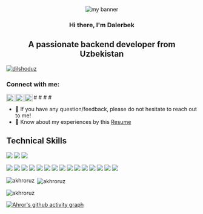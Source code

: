 <p align="center">
  <img src="https://www.google.com/url?sa=i&url=https%3A%2F%2Fwww.udemy.com%2Fcourse%2Fpython-masterclass-course%2F&psig=AOvVaw2oj_fPc6o31_dyv7FIgYX7&ust=1725711756596000&source=images&cd=vfe&opi=89978449&ved=0CBQQjRxqFwoTCPjGhLSnrogDFQAAAAAdAAAAABAE" alt="my banner">
</p>

<h3 align="center">
Hi there, I'm Dalerbek
</h3>

<h2 align="center">
A passionate backend developer from Uzbekistan
</h2> 


<p align="left"> <a href="https://github.com/devabsaitov"><img src="https://github-profile-trophy.vercel.app/?username=Daler2528" alt="dilshoduz" /></a> </p>

### Connect with me:

#<a href="https://www.linkedin.com/feed/"><img align="left" src="https://raw.githubusercontent.com/yushi1007/yushi1007/main/images/linkedin.svg" alt="Yu Shi | LinkedIn" width="21px"/></a>
#<a href="https://t.me/Nasimov_2528"><img align="left" src="https://upload.wikimedia.org/wikipedia/commons/8/83/Telegram_2019_Logo.svg" alt="Yu Shi | Instagram" width="21px"/></a>
#<a href="https://leetcode.com/kodernet/"><img align="left" src="https://raw.githubusercontent.com/rahuldkjain/github-profile-readme-generator/master/src/images/icons/Social/leet-code.svg" alt="Yu Shi | Medium" width="21px"/></a>
#</br>

- 💬 If you have any question/feedback, please do not hesitate to reach out to me!
- 🔶 Know about my experiences by this [Resume](https://github.com/akhroruz/akhroruz/blob/main/AhrorTurginboyev.pdf)


## Technical Skills

![](https://img.shields.io/badge/Python-information?color=3670A0&style=flat&logo=python&logoColor=ffdd54)
![](https://img.shields.io/badge/PostgreSQL-informational?style=flat&logo=PostgreSQL&color=336791)
![](https://img.shields.io/badge/SQLite-informational?style=flat&logo=SQLite&color=003B57)
</br>



![](https://img.shields.io/badge/Django-informational?style=flat&logo=django&color=%23092E20)
![](https://img.shields.io/badge/Django-REST-information?style=flat&logo=django&logoColor=white&color=ff1709&labelColor=gray)
![](https://img.shields.io/badge/FastAPI-information?color=005571&style=flat&logo=fastapi)
![](https://img.shields.io/badge/Redis-informational?style=flat&logo=redis&color=%23DD0031&logoColor=white)
![](https://img.shields.io/badge/Git-informational?style=flat&logo=Git&color=%23F05033&logoColor=white)
![](https://img.shields.io/badge/Ubuntu-information?color=E95420&style=flat&logo=ubuntu&logoColor=white)
![](https://img.shields.io/badge/Windows-information?color=0078D6&style=flat&logo=windows&logoColor=white)
![](https://img.shields.io/badge/Docker-information?color=%230db7ed&style=flat&logo=docker&logoColor=white)
![](https://img.shields.io/badge/Nginx-information?color=%23009639.svg&style=flat&logo=nginx&logoColor=white)
![](https://img.shields.io/badge/SQLAlchemy-information?color=%298729&style=flat&logo=gunicorn&logoColor=white)
![](https://img.shields.io/badge/Apache-information?color=%23D42029&style=flat&logo=apache&logoColor=white)
![](https://img.shields.io/badge/Gitlab%20CI/CD-information?color=%23181717&style=flat&logo=gitlab&logoColor=white)
![](https://img.shields.io/badge/GitHub-informational?style=flat&logo=GitHub&color=181717)
![](https://img.shields.io/badge/Flask-information?color=%230167ff&style=flat&logo=digitalOcean&logoColor=white)
![](https://img.shields.io/badge/PyCharm-information?style=flat&logo=pycharm&logoColor=black&color=black&labelColor=green)



<p><img align="left" src="https://github-readme-stats.vercel.app/api/top-langs?username=akhroruz&show_icons=true&locale=en&layout=compact" alt="akhroruz" /></p>

<p>&nbsp;<img align="center" src="https://github-readme-stats.vercel.app/api?username=akhroruz&show_icons=true&locale=en" alt="akhroruz" /></p>

<p><img align="center" src="https://github-readme-streak-stats.herokuapp.com/?user=akhroruz&" alt="akhroruz" /></p>

[![Ahror's github activity graph](https://github-readme-activity-graph.cyclic.app/graph?username=akhroruz&theme=high-contrast)](https://github.com/akhroruz/github-readme-activity-graph)

